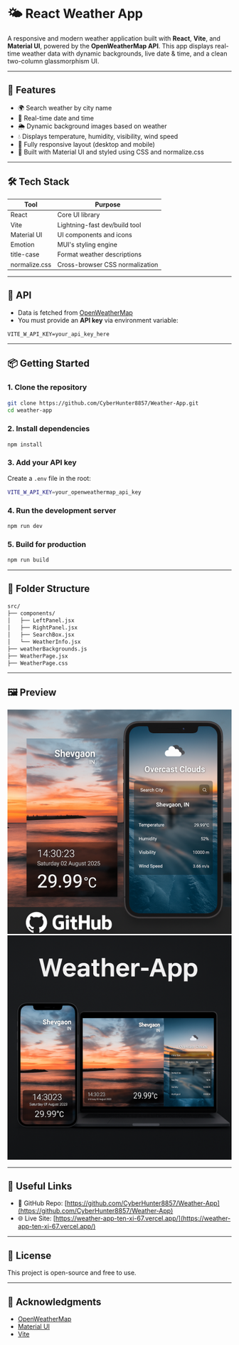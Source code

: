 # 🌤️ React Weather App

A responsive and modern weather application built with **React**, **Vite**, and **Material UI**, powered by the **OpenWeatherMap API**. This app displays real-time weather data with dynamic backgrounds, live date & time, and a clean two-column glassmorphism UI.

---

## 🚀 Features

- 🌍 Search weather by city name
- 📅 Real-time date and time
- 🌦️ Dynamic background images based on weather
- 💧 Displays temperature, humidity, visibility, wind speed
- 📱 Fully responsive layout (desktop and mobile)
- 💅 Built with Material UI and styled using CSS and normalize.css

---

## 🛠️ Tech Stack

| Tool            | Purpose                          |
|-----------------|----------------------------------|
| React           | Core UI library                  |
| Vite            | Lightning-fast dev/build tool    |
| Material UI     | UI components and icons          |
| Emotion         | MUI's styling engine             |
| title-case      | Format weather descriptions      |
| normalize.css   | Cross-browser CSS normalization  |

---

## 🔐 API

- Data is fetched from [OpenWeatherMap](https://openweathermap.org/current)
- You must provide an **API key** via environment variable:

```
VITE_W_API_KEY=your_api_key_here
```

---

## 📦 Getting Started

### 1. Clone the repository

```bash
git clone https://github.com/CyberHunter8857/Weather-App.git
cd weather-app
```

### 2. Install dependencies

```bash
npm install
```

### 3. Add your API key

Create a `.env` file in the root:

```bash
VITE_W_API_KEY=your_openweathermap_api_key
```

### 4. Run the development server

```bash
npm run dev
```

### 5. Build for production

```bash
npm run build
```

---

## 📁 Folder Structure

```
src/
├── components/
│   ├── LeftPanel.jsx
│   ├── RightPanel.jsx
│   ├── SearchBox.jsx
│   └── WeatherInfo.jsx
├── weatherBackgrounds.js
├── WeatherPage.jsx
├── WeatherPage.css
```

---

## 🖼️ Preview

![Poster1](poster1.png)
![Poster2](poster2.png)

---

## 🔗 Useful Links

- 🔗 GitHub Repo: [https://github.com/CyberHunter8857/Weather-App](https://github.com/CyberHunter8857/Weather-App)
- 🌐 Live Site: [https://weather-app-ten-xi-67.vercel.app/](https://weather-app-ten-xi-67.vercel.app/)

---

## 📄 License

This project is open-source and free to use.

---

## 🙌 Acknowledgments

- [OpenWeatherMap](https://openweathermap.org/)
- [Material UI](https://mui.com/)
- [Vite](https://vitejs.dev/)
